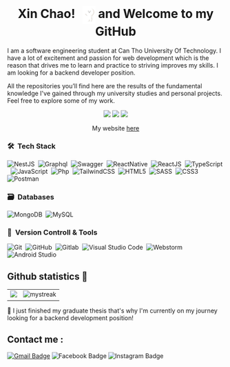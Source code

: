 <h1 align="center">
    Xin Chao! <img src="./assets/imgs/hi.gif" align="center" width="30" style="margin-left: 10px;">
    and Welcome to my GitHub
</h1>



I am a software engineering student at Can Tho University Of Technology. I have a lot of excitement and passion for web development which is the reason that drives me to learn and practice to striving improves my skills. I am looking for a backend developer position.

All the repositories you’ll find here are the results of the fundamental knowledge I've gained through my university studies and personal projects. Feel free to explore some of my work.

<p align="center">
  <img src="https://badges.pufler.dev/visits/locnguyen2k2/locnguyen2k2"/> 
  <img src="https://badges.pufler.dev/repos/locnguyen2k2"/>
  <img src="https://badges.pufler.dev/commits/monthly/locnguyen2k2" />
</p>

<p align="center">My website <a href="https://locnguyen2k2-portfolio.vercel.app/" align="center">here</a></p>

### 🛠 &nbsp;Tech Stack

![NestJS](https://img.shields.io/badge/NestJS-ea2857?style=for-the-badge&logo=NestJS&logoColor=ffffff)&nbsp;
![Graphql](https://img.shields.io/badge/graphql-f6009c?style=for-the-badge&logo=graphql&logoColor=ffffff)&nbsp;
![Swagger](https://img.shields.io/badge/-Swagger-%23Clojure?style=for-the-badge&logo=swagger&logoColor=white)&nbsp;
![ReactNative](https://img.shields.io/badge/reactnative-06bcee?style=for-the-badge&logo=react&logoColor=ffffff)&nbsp;
![ReactJS](https://img.shields.io/badge/reactjs-06bcee?style=for-the-badge&logo=react&logoColor=ffffff)&nbsp;
![TypeScript](https://img.shields.io/badge/typescript-3670A0?style=for-the-badge&logo=typescript&logoColor=ffffff)&nbsp;
![JavaScript](https://img.shields.io/badge/javascript-000000.svg?style=for-the-badge&logo=javascript&logoColor=%2523F7DF1E)&nbsp;
![Php](https://img.shields.io/badge/php-4F5B93?style=for-the-badge&logo=php&logoColor=ffffff)&nbsp;
![TailwindCSS](https://img.shields.io/badge/tailwind-06bcee?style=for-the-badge&logo=tailwindcss&logoColor=ffffff)&nbsp;
![HTML5](https://img.shields.io/badge/html5-%23E34F26.svg?style=for-the-badge&logo=html5&logoColor=white)&nbsp;
![SASS](https://img.shields.io/badge/sass-white?style=for-the-badge&logo=sass)&nbsp;
![CSS3](https://img.shields.io/badge/css3-%231572B6.svg?style=for-the-badge&logo=css3&logoColor=white)&nbsp;
![Postman](https://img.shields.io/badge/Postman-FF6C37?style=for-the-badge&logo=postman&logoColor=white)&nbsp;

### 🗃 &nbsp;Databases

![MongoDB](https://img.shields.io/badge/MongoDB-%234ea94b.svg?style=for-the-badge&logo=mongodb&logoColor=white)&nbsp;
![MySQL](https://img.shields.io/badge/mysql-%23316192.svg?style=for-the-badge&logo=mysql&logoColor=white)&nbsp;

### 🧰 &nbsp;Version Controll & Tools 

![Git](https://img.shields.io/badge/git-%23F05033.svg?style=for-the-badge&logo=git&logoColor=white)&nbsp;
![GitHub](https://img.shields.io/badge/github-%23121011.svg?style=for-the-badge&logo=github&logoColor=white)&nbsp;
![Gitlab](https://img.shields.io/badge/gitlab-CB2029?style=for-the-badge&logo=gitlab&logoColor=white)&nbsp;
![Visual Studio Code](https://img.shields.io/badge/Visual%20Studio%20Code-0078d7.svg?style=for-the-badge&logo=visual-studio-code&logoColor=white)&nbsp;
![Webstorm](https://img.shields.io/badge/webstorm-007efd?style=for-the-badge&logo=webstorm&logoColor=white)&nbsp;
![Android Studio](https://img.shields.io/badge/android%20studio-34a853?style=for-the-badge&logo=androidstudio&logoColor=white)&nbsp;


## Github statistics 🚀
<table align="center">
    <tr>
        <td valign="top" style="border: none"><img src="https://github-readme-stats.vercel.app/api?username=locnguyen2k2&show_icons=true&theme=tokyonight"/></td>
        <td valign="top"><img src="https://github-readme-streak-stats.herokuapp.com/?user=locnguyen2k2&theme=tokyonight" alt="mystreak"/></td>
    </tr>
</table>

🌱 I just finished my graduate thesis that's why I'm currently on my journey looking for a backend development position!

## Contact me : 
[![Gmail Badge](https://img.shields.io/badge/-locnguyen071102@gmail.com-blue?style=flat-roundedrectangle&logo=Gmail&logoColor=white&link=mailto:locnguyen071102@gmail.com)](locnguyen071102@gmail.com)
![Facebook Badge](https://img.shields.io/badge/nguyentanloc0711-blue?style=flat-roundedrectangle&logo=Facebook&logoColor=white&link=https://www.facebook.com/nguyentanloc0711)
![Instagram Badge](https://img.shields.io/badge/ntloc2k2-fd6c20?style=flat-roundedrectangle&logo=Instagram&logoColor=white&link=https://www.instagram.com/ntloc2k2/)

